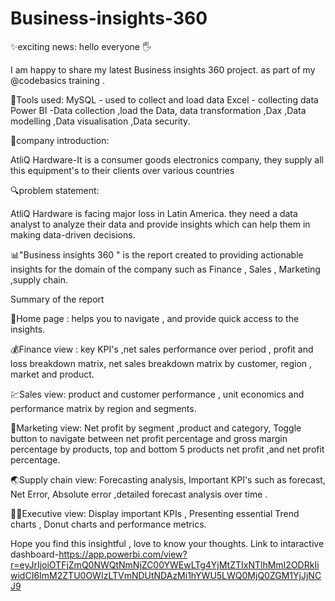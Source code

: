 # Business-insights-360
✨exciting news:
hello everyone 🖐️

I am happy to share my latest Business insights 360 project. as part of my @codebasics  training  .

🧰Tools used:
MySQL - used to collect and load data 
Excel - collecting data
Power BI -Data collection ,load the Data, data transformation ,Dax ,Data modelling ,Data visualisation ,Data security.

🏢company introduction:

AtliQ Hardware-It is a consumer goods electronics company, they supply all this equipment's to their clients over various countries 


🔍problem statement:

AtliQ Hardware is facing major loss in Latin America. they need a data analyst to analyze their data and provide insights which can help them in making data-driven decisions.

📊"Business insights 360 " is the report created to providing actionable insights for the domain of the company such as Finance , Sales , Marketing ,supply chain.   

Summary of the report

🏡Home page : helps you to navigate , and provide quick access to the insights.

💰Finance view : key KPI's ,net sales performance over period , profit and loss breakdown matrix, net sales breakdown matrix by customer, region , market and product.

💹Sales view: product and customer performance , unit economics and performance matrix by region and segments.

📣Marketing view: Net profit by segment ,product and category, Toggle button to navigate between net profit percentage and gross margin percentage by products, top and bottom 5 products net profit ,and net profit percentage.

🌏Supply chain view:
Forecasting analysis, Important KPI's such as forecast, Net Error, Absolute error ,detailed forecast analysis over time .

🧑‍💼Executive view:
Display important KPIs , Presenting essential Trend charts , Donut charts and performance metrics. 

Hope you find this insightful , love to know your thoughts.
Link to intaractive dashboard-https://app.powerbi.com/view?r=eyJrIjoiOTFjZmQ0NWQtNmNjZC00YWEwLTg4YjMtZTIxNTlhMmI2ODRkIiwidCI6ImM2ZTU0OWIzLTVmNDUtNDAzMi1hYWU5LWQ0MjQ0ZGM1YjJjNCJ9
